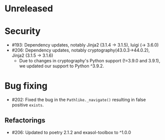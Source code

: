 # Unreleased

# Security

* #193: Dependency updates, notably Jinja2 (3.1.4 -> 3.1.5), luigi (-> 3.6.0)
* #206: Dependency updates, notably cryptography(43.0.3->44.0.2), Jinja2 (3.1.5 -> 3.1.6)
  * Due to changes in cryptography's Python support (!=3.9.0 and 3.9.1), we updated our support to Python ^3.9.2.

# Bug fixing

* #202: Fixed the bug in the `Pathlike._navigate()` resulting in false positive `exists`.

## Refactorings

* #206: Updated to poetry 2.1.2 and exasol-toolbox to ^1.0.0